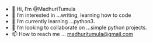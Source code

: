 - 👋 Hi, I’m @MadhuriTumula
- 👀 I’m interested in ...writing, learning how to code
- 🌱 I’m currently learning ...python3.
- 💞️ I’m looking to collaborate on ...simple python projects.
- 📫 How to reach me ... madhuritumula@gmail.com 

<!---
MadhuriTumula/MadhuriTumula is a ✨ special ✨ repository because its `README.md` (this file) appears on your GitHub profile.
You can click the Preview link to take a look at your changes. 
--->
